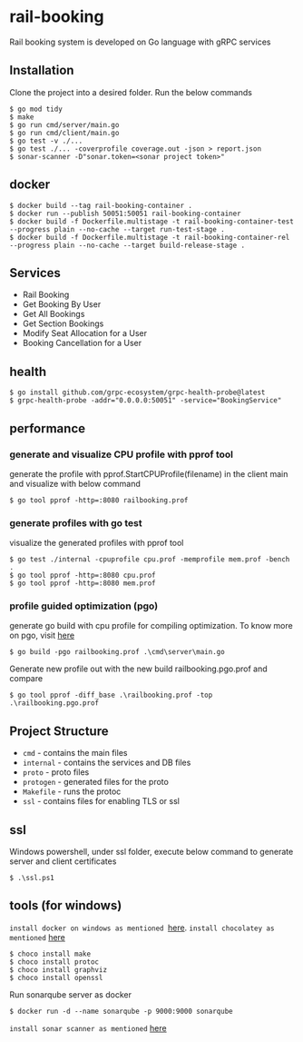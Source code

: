 # rail-booking

Rail booking system is developed on Go language with gRPC services

## Installation 

Clone the project into a desired folder.
Run the below commands
```
$ go mod tidy
$ make
$ go run cmd/server/main.go
$ go run cmd/client/main.go
$ go test -v ./...
$ go test ./... -coverprofile coverage.out -json > report.json
$ sonar-scanner -D"sonar.token=<sonar project token>"
```

## docker
```
$ docker build --tag rail-booking-container .
$ docker run --publish 50051:50051 rail-booking-container
$ docker build -f Dockerfile.multistage -t rail-booking-container-test --progress plain --no-cache --target run-test-stage .
$ docker build -f Dockerfile.multistage -t rail-booking-container-rel --progress plain --no-cache --target build-release-stage .
```

## Services 

- Rail Booking
- Get Booking By User
- Get All Bookings
- Get Section Bookings
- Modify Seat Allocation for a User
- Booking Cancellation for a User

## health

```
$ go install github.com/grpc-ecosystem/grpc-health-probe@latest
$ grpc-health-probe -addr="0.0.0.0:50051" -service="BookingService"
```

## performance

### generate and visualize CPU profile with pprof tool 

generate the profile with pprof.StartCPUProfile(filename) in the client main and visualize with below command
```
$ go tool pprof -http=:8080 railbooking.prof
```
### generate profiles with go test 

visualize the generated profiles with pprof tool
```
$ go test ./internal -cpuprofile cpu.prof -memprofile mem.prof -bench .
$ go tool pprof -http=:8080 cpu.prof
$ go tool pprof -http=:8080 mem.prof
```
### profile guided optimization (pgo)

generate go build with cpu profile for compiling optimization. To know more on pgo, visit [here](https://www.youtube.com/watch?v=FwzE5Sdhhdw)
```
$ go build -pgo railbooking.prof .\cmd\server\main.go
```
Generate new profile out with the new build railbooking.pgo.prof and compare
```
$ go tool pprof -diff_base .\railbooking.prof -top .\railbooking.pgo.prof
```

## Project Structure

* `cmd` - contains the main files
* `internal` - contains the services and DB files
* `proto` - proto files
* `protogen` - generated files for the proto
* `Makefile` - runs the protoc 
* `ssl` - contains files for enabling TLS or ssl

## ssl

Windows powershell, under ssl folder, execute below command to generate server and client certificates

`$ .\ssl.ps1`

## tools (for windows)

`install docker on windows as mentioned `[here](https://docs.docker.com/desktop/install/windows-install/).
`install chocolatey as mentioned` [here](https://chocolatey.org/install) 
```
$ choco install make
$ choco install protoc
$ choco install graphviz 
$ choco install openssl
```
Run sonarqube server as docker 

```
$ docker run -d --name sonarqube -p 9000:9000 sonarqube
```
`install sonar scanner as mentioned` [here](https://docs.sonarsource.com/sonarqube/9.9/analyzing-source-code/scanners/sonarscanner/)